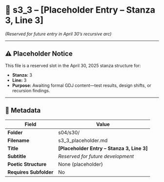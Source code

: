 <!-- Save to: shagi_archives/gdj_25/s04/s30/s3_3_placeholder.md -->

# 📜 s3_3 – [Placeholder Entry – Stanza 3, Line 3]  
*(Reserved for future entry in April 30’s recursive arc)*

---

## ⚠️ Placeholder Notice  
This file is a reserved slot in the April 30, 2025 stanza structure for:

- **Stanza:** 3  
- **Line:** 3  
- **Purpose:** Awaiting formal GDJ content—test results, design shifts, or recursion findings.

---

## 🧩 Metadata  

| Field | Value |
|-------|-------|
| **Folder** | s04/s30/ |
| **Filename** | s3_3_placeholder.md |
| **Title** | **[Placeholder Entry – Stanza 3, Line 3]** |
| **Subtitle** | *Reserved for future development* |
| **Poetic Structure** | None (placeholder) |
| **Requires Subfolder** | No |
